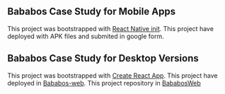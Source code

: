 ## Bababos Case Study for Mobile Apps
This project was bootstrapped with [React Native init](https://reactnative.dev/docs/0.70/typescript).
This project have deployed with APK files and submited in google form.

## Bababos Case Study for Desktop Versions
This project was bootstrapped with [Create React App](https://github.com/facebook/create-react-app).
This project have deployed in [Bababos-web](https://bababos-web.surge.sh/).
This project repository in [BababosWeb](https://github.com/tioprstyo/bababos-web)
